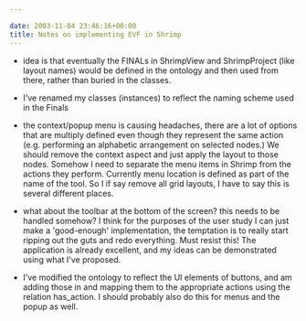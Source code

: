 ```yaml
---

date: 2003-11-04 23:46:16+00:00
title: Notes on implementing EVF in Shrimp
---
```




  * idea is that eventually the FINALs in ShrimpView and ShrimpProject (like layout names) would be defined in the ontology and then used from there, rather than buried in the classes.  


  * I've renamed my classes (instances) to reflect the naming scheme used in the Finals


  * the context/popup menu is causing headaches, there are a lot of options that are multiply defined even though they represent the same action (e.g. performing an alphabetic arrangement on selected nodes.)  We should remove the context aspect and just apply the layout to those nodes.  Somehow I need to separate the menu items in Shrimp from the actions they perform.  Currently menu location is defined as part of the name of the tool.  So I if say remove all grid layouts, I have to say this is several different places.


  * what about the toolbar at the bottom of the screen?  this needs to be handled somehow?  I think for the purposes of the user study I can just make a 'good-enough' implementation, the temptation is to really start ripping out the guts and redo everything.  Must resist this!  The application is already excellent, and my ideas can be demonstrated using what I've proposed. 


  * I've modified the ontology to reflect the UI elements of buttons, and am adding those in and mapping them to the appropriate actions using the relation has_action.  I should probably also do this for menus and the popup as well.

